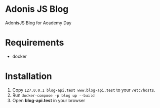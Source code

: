 # Adonis JS Blog
AdonisJS Blog for Academy Day

# Requirements
* docker

# Installation

1. Copy `127.0.0.1 blog-api.test www.blog-api.test` to your `/etc/hosts`.
3. Run `docker-compose -p blog up --build`
4. Open **blog-api.test** in your browser
